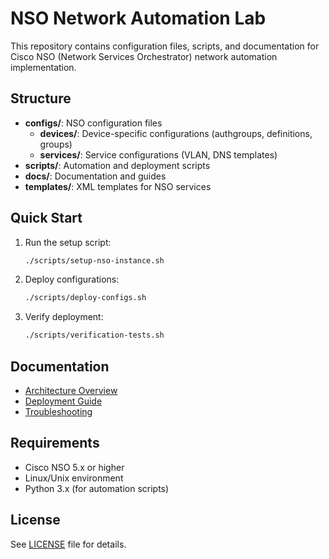 # NSO Network Automation Lab

This repository contains configuration files, scripts, and documentation for Cisco NSO (Network Services Orchestrator) network automation implementation.

## Structure

- **configs/**: NSO configuration files
  - **devices/**: Device-specific configurations (authgroups, definitions, groups)
  - **services/**: Service configurations (VLAN, DNS templates)
- **scripts/**: Automation and deployment scripts
- **docs/**: Documentation and guides
- **templates/**: XML templates for NSO services

## Quick Start

1. Run the setup script:
   ```bash
   ./scripts/setup-nso-instance.sh
   ```

2. Deploy configurations:
   ```bash
   ./scripts/deploy-configs.sh
   ```

3. Verify deployment:
   ```bash
   ./scripts/verification-tests.sh
   ```

## Documentation

- [Architecture Overview](docs/architecture.md)
- [Deployment Guide](docs/deployment-guide.md)
- [Troubleshooting](docs/troubleshooting.md)

## Requirements

- Cisco NSO 5.x or higher
- Linux/Unix environment
- Python 3.x (for automation scripts)

## License

See [LICENSE](LICENSE) file for details.
